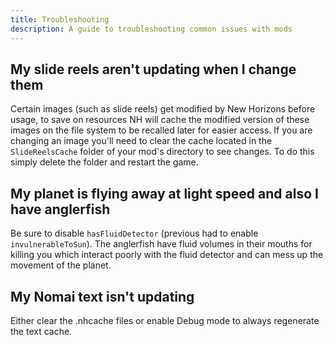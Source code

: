 ```yaml
---
title: Troubleshooting
description: A guide to troubleshooting common issues with mods
---
```


## My slide reels aren't updating when I change them

Certain images (such as slide reels) get modified by New Horizons before usage, to save on resources NH will cache
the modified version of these images on the file system to be recalled later for easier access. If you are changing
an image you'll need to clear the cache located in the `SlideReelsCache` folder of your mod's directory to see changes. To do this simply delete the folder and restart the game.

## My planet is flying away at light speed and also I have anglerfish

Be sure to disable `hasFluidDetector` (previous had to enable `invulnerableToSun`). The anglerfish have fluid volumes in their mouths for killing you
which interact poorly with the fluid detector and can mess up the movement of the planet.

## My Nomai text isn't updating

Either clear the .nhcache files or enable Debug mode to always regenerate the text cache.
